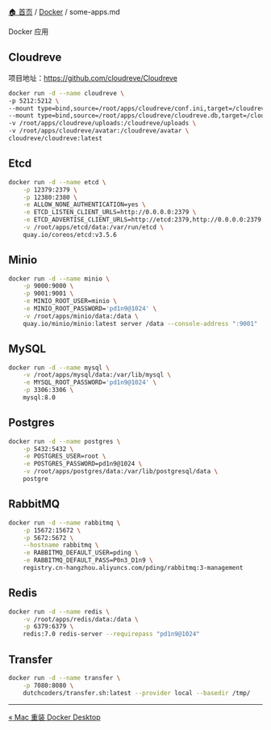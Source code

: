 [🏠 首页](../_index.md) / [Docker](_index.md) / some-apps.md

Docker 应用

## Cloudreve

项目地址：<https://github.com/cloudreve/Cloudreve>

```bash
docker run -d --name cloudreve \
-p 5212:5212 \
--mount type=bind,source=/root/apps/cloudreve/conf.ini,target=/cloudreve/conf.ini \
--mount type=bind,source=/root/apps/cloudreve/cloudreve.db,target=/cloudreve/cloudreve.db \
-v /root/apps/cloudreve/uploads:/cloudreve/uploads \
-v /root/apps/cloudreve/avatar:/cloudreve/avatar \
cloudreve/cloudreve:latest
```

## Etcd

```bash
docker run -d --name etcd \
    -p 12379:2379 \
    -p 12380:2380 \
    -e ALLOW_NONE_AUTHENTICATION=yes \
    -e ETCD_LISTEN_CLIENT_URLS=http://0.0.0.0:2379 \
    -e ETCD_ADVERTISE_CLIENT_URLS=http://etcd:2379,http://0.0.0.0:2379 \
    -v /root/apps/etcd/data:/var/run/etcd \
    quay.io/coreos/etcd:v3.5.6
```

## Minio

```bash
docker run -d --name minio \
    -p 9000:9000 \
    -p 9001:9001 \
    -e MINIO_ROOT_USER=minio \
    -e MINIO_ROOT_PASSWORD='pd1n9@1024' \
    -v /root/apps/minio/data:/data \
    quay.io/minio/minio:latest server /data --console-address ":9001"
```

## MySQL

```bash
docker run -d --name mysql \
	-v /root/apps/mysql/data:/var/lib/mysql \
	-e MYSQL_ROOT_PASSWORD='pd1n9@1024' \
	-p 3306:3306 \
	mysql:8.0
```

## Postgres

```bash
docker run -d --name postgres \
	-p 5432:5432 \
	-e POSTGRES_USER=root \
	-e POSTGRES_PASSWORD=pd1n9@1024 \
	-v /root/apps/postgres/data:/var/lib/postgresql/data \
	postgre
```

## RabbitMQ

```bash
docker run -d --name rabbitmq \
    -p 15672:15672 \
    -p 5672:5672 \
    --hostname rabbitmq \
    -e RABBITMQ_DEFAULT_USER=pding \
    -e RABBITMQ_DEFAULT_PASS=P0n3_D1n9 \
    registry.cn-hangzhou.aliyuncs.com/pding/rabbitmq:3-management
```

## Redis

```bash
docker run -d --name redis \
	-v /root/apps/redis/data:/data \
	-p 6379:6379 \
	redis:7.0 redis-server --requirepass "pd1n9@1024"
```

## Transfer

```bash
docker run -d --name transfer \
	-p 7080:8080 \
	dutchcoders/transfer.sh:latest --provider local --basedir /tmp/
```

---
[« Mac 重装 Docker Desktop](reinstall-docker-desktop-on-mac.md)
